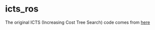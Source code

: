 # icts_ros
The original ICTS (Increasing Cost Tree Search) code comes from [here](https://github.com/vikikkdi/icts)
